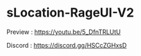 # sLocation-RageUI-V2

Preview : https://youtu.be/5_DfnTRLUtU

Discord : https://discord.gg/HSCcZGHxsD 
